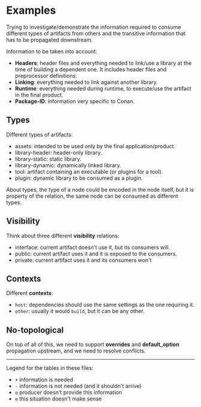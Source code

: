 Examples
========

Trying to investigate/demonstrate the information required to consume different
types of artifacts from others and the transitive information that has to be
propagated downstream.

Information to be taken into account:
 * **Headers**: header files and everything needed to link/use a library at the time
   of building a dependent one. It includes header files and preprocessor definitions.
 * **Linking**: everything needed to link against another library.
 * **Runtime**: everything needed during runtime, to execute/use the artifact in the
   final product.
 * **Package-ID**: information very specific to Conan.


Types
-----

Different types of artifacts:
 * assets: intended to be used only by the final application/product.
 * library-header: header-only library.
 * library-static: static library.
 * library-dynamic: dynamically linked library.
 * tool: artifact containing an executable (or plugins for a tool).
 * plugin: dynamic library to be consumed as a plugin.

About types, the type of a node could be encoded in the node itself, but
it is property of the relation, the same node can be consumed as
different types.


Visibility
----------

Think about three different **visibility** relations:
 * interface: current artifact doesn't use it, but its consumers will.
 * public: current artifact uses it and it is exposed to the consumers.
 * private: current artifact uses it and its consumers won't


Contexts
--------

Different **contexts**:
 * `host`: dependencies should use the same settings as the one requiring it.
 * `other`: usually it would `build`, but it can be any other.


No-topological
--------------

On top of all of this, we need to support **overrides** and **default_option** propagation
upstream, and we need to resolve conflicts.

---

Legend for the tables in these files:
 * `+` information is needed
 * `-` information is not needed (and it shouldn't arrive)
 * `o` producer doesn't provide this information
 * `e` this situation doesn't make sense
